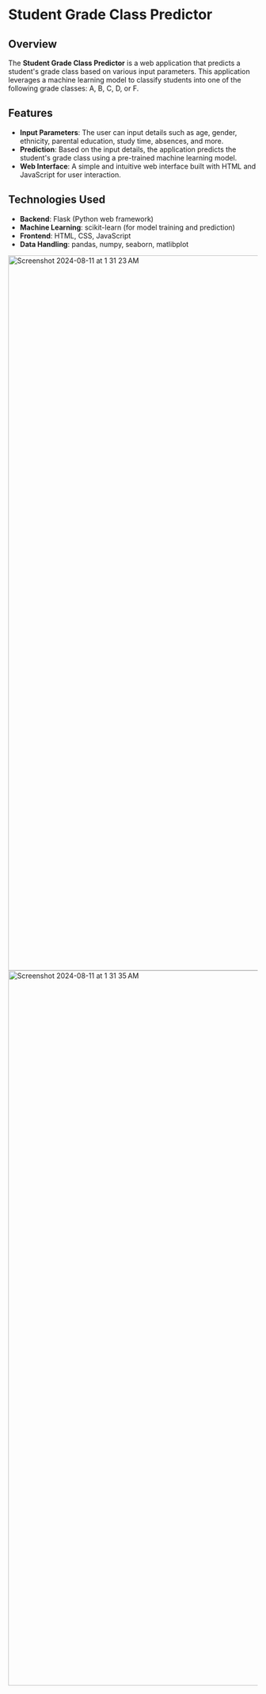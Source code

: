 # Student Grade Class Predictor

## Overview

The **Student Grade Class Predictor** is a web application that predicts a student's grade class based on various input parameters. This application leverages a machine learning model to classify students into one of the following grade classes: A, B, C, D, or F. 

## Features

- **Input Parameters**: The user can input details such as age, gender, ethnicity, parental education, study time, absences, and more.
- **Prediction**: Based on the input details, the application predicts the student's grade class using a pre-trained machine learning model.
- **Web Interface**: A simple and intuitive web interface built with HTML and JavaScript for user interaction.

## Technologies Used

- **Backend**: Flask (Python web framework)
- **Machine Learning**: scikit-learn (for model training and prediction)
- **Frontend**: HTML, CSS, JavaScript
- **Data Handling**: pandas, numpy, seaborn, matlibplot


<img width="1440" alt="Screenshot 2024-08-11 at 1 31 23 AM" src="https://github.com/user-attachments/assets/11ae4072-3e1b-487e-9cf6-92cdaa481c14">
<img width="1440" alt="Screenshot 2024-08-11 at 1 31 35 AM" src="https://github.com/user-attachments/assets/7ad95819-1839-447b-970b-27816611bd63">

